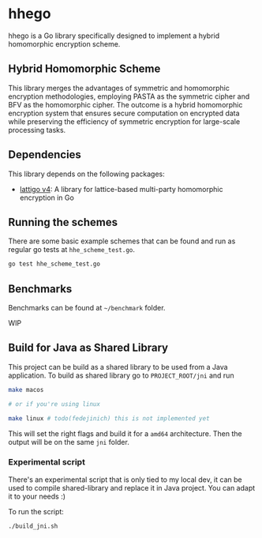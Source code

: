 # hhego

hhego is a Go library specifically designed to implement a hybrid homomorphic encryption scheme. 

## Hybrid Homomorphic Scheme

This library merges the advantages of symmetric and homomorphic encryption methodologies, employing PASTA as the symmetric cipher and BFV as the homomorphic cipher. The outcome is a hybrid homomorphic encryption system that ensures secure computation on encrypted data while preserving the efficiency of symmetric encryption for large-scale processing tasks.

## Dependencies

This library depends on the following packages:

- [lattigo v4](https://github.com/tuneinsight/lattigo): A library for lattice-based multi-party homomorphic encryption in Go

## Running the schemes

There are some basic example schemes that can be found and run as regular go tests at `hhe_scheme_test.go`.

```bash
go test hhe_scheme_test.go
```

## Benchmarks

Benchmarks can be found at `~/benchmark` folder. 

WIP

## Build for Java as Shared Library

This project can be build as a shared library to be used from a Java application. To build as shared library go to `PROJECT_ROOT/jni` and run

```bash
make macos

# or if you're using linux

make linux # todo(fedejinich) this is not implemented yet
```

This will set the right flags and build it for a `amd64` architecture. Then the output will be on the same `jni` folder.

### Experimental script 

There's an experimental script that is only tied to my local dev, it can be used to compile shared-library and replace it in Java project. You can adapt it to your needs :)

To run the script:

```bash
./build_jni.sh
```
